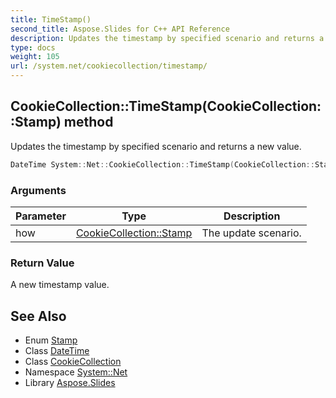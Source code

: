 ```yaml
---
title: TimeStamp()
second_title: Aspose.Slides for C++ API Reference
description: Updates the timestamp by specified scenario and returns a new value.
type: docs
weight: 105
url: /system.net/cookiecollection/timestamp/
---
```

## CookieCollection::TimeStamp(CookieCollection::Stamp) method


Updates the timestamp by specified scenario and returns a new value.

```cpp
DateTime System::Net::CookieCollection::TimeStamp(CookieCollection::Stamp how)
```


### Arguments

| Parameter | Type | Description |
| --- | --- | --- |
| how | [CookieCollection::Stamp](../stamp/) | The update scenario. |

### Return Value

A new timestamp value.

## See Also

* Enum [Stamp](../stamp/)
* Class [DateTime](../../../system/datetime/)
* Class [CookieCollection](../)
* Namespace [System::Net](../../)
* Library [Aspose.Slides](../../../)